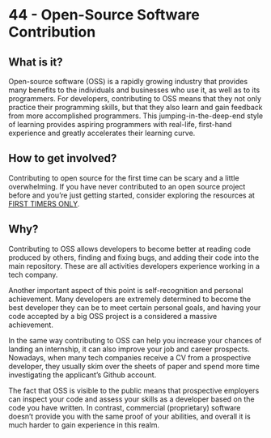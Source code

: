 # 44 - Open-Source Software Contribution

## What is it?

Open-source software (OSS) is a rapidly growing industry that provides many benefits to the individuals and businesses who use it, as well as to its programmers. For developers, contributing to OSS means that they not only practice their programming skills, but that they also learn and gain feedback from more accomplished programmers. This jumping-in-the-deep-end style of learning provides aspiring programmers with real-life, first-hand experience and greatly accelerates their learning curve.

## How to get involved?

Contributing to open source for the first time can be scary and a little overwhelming. If you have never contributed to an open source project before and you’re just getting started, consider exploring the resources at [FIRST TIMERS ONLY](https://www.firsttimersonly.com/).

## Why?

Contributing to OSS allows developers to become better at reading code produced by others, finding and fixing bugs, and adding their code into the main repository. These are all activities developers experience working in a tech company.

Another important aspect of this point is self-recognition and personal achievement. Many developers are extremely determined to become the best developer they can be to meet certain personal goals, and having your code accepted by a big OSS project is a considered a massive achievement.

In the same way contributing to OSS can help you increase your chances of landing an internship, it can also improve your job and career prospects. Nowadays, when many tech companies receive a CV from a prospective developer, they usually skim over the sheets of paper and spend more time investigating the applicant’s Github account.

The fact that OSS is visible to the public means that prospective employers can inspect your code and assess your skills as a developer based on the code you have written. In contrast, commercial (proprietary) software doesn’t provide you with the same proof of your abilities, and overall it is much harder to gain experience in this realm.
